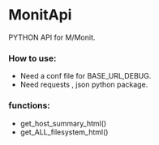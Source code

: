 # MonitApi
PYTHON API for M/Monit. 

### How to use:
* Need a conf file for BASE_URL,DEBUG.
* Need requests , json python package.

### functions:
* get_host_summary_html()
* get_ALL_filesystem_html()
